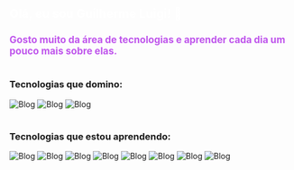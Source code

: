 <H2 style="color:white; ">Olá, eu sou Guilherme Luigi! 👋</H2> 

<H4 style="color:#bf55ec; font-size:17px">Gosto muito da área de tecnologias e aprender cada dia um pouco mais sobre elas.</H4>



#

### Tecnologias que domino:

![Blog](https://img.shields.io/badge/JavaScript-F7DF1E?style=for-the-badge&logo=javascript&logoColor=black) ![Blog](https://img.shields.io/badge/HTML5-E34F26?style=for-the-badge&logo=html5&logoColor=white) ![Blog](https://img.shields.io/badge/CSS3-1572B6?style=for-the-badge&logo=css3&logoColor=white)  


#
### Tecnologias que estou aprendendo:
![Blog](https://img.shields.io/badge/Python-14354C?style=for-the-badge&logo=python&logoColor=white) ![Blog](https://img.shields.io/badge/Node.js-43853D?style=for-the-badge&logo=node.js&logoColor=white) ![Blog](https://img.shields.io/badge/Express.js-404D59?style=for-the-badge) ![Blog]( 	https://img.shields.io/badge/React-20232A?style=for-the-badge&logo=react&logoColor=61DAFB) ![Blog](https://img.shields.io/badge/Bootstrap-563D7C?style=for-the-badge&logo=bootstrap&logoColor=white) ![Blog]( 	https://img.shields.io/badge/MySQL-00000F?style=for-the-badge&logo=mysql&logoColor=white) ![Blog](https://img.shields.io/badge/MongoDB-4EA94B?style=for-the-badge&logo=mongodb&logoColor=white) ![Blog](https://img.shields.io/badge/sequelize-323330?style=for-the-badge&logo=sequelize&logoColor=blue)
